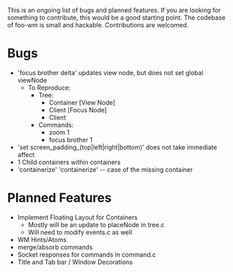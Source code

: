 This is an ongoing list of bugs and planned features. If you are looking for something to contribute, this would be a good starting point. The codebase of foo-wm is small and hackable. Contributions are welcomed.

Bugs
====
- 'focus brother delta' updates view node, but does not set global viewNode
  * To Reproduce: 
    - Tree:
      *  Container [View Node]
        - Client [Focus Node]
        - Client
    - Commands:
      * zoom 1
      * focus brother 1
- 'set screen_padding_(top|left|right|bottom)' does not take immediate affect
- 1 Child containers within containers
- 'containerize' 'containerize' -- case of the missing container

Planned Features
================
- Implement Floating Layout for Containers
  * Mostly will be an update to placeNode in tree.c
  * Will need to modify events.c as well
- WM Hints/Atoms
- merge/absorb commands
- Socket responses for commands in command.c
- Title and Tab bar / Window Decorations 
